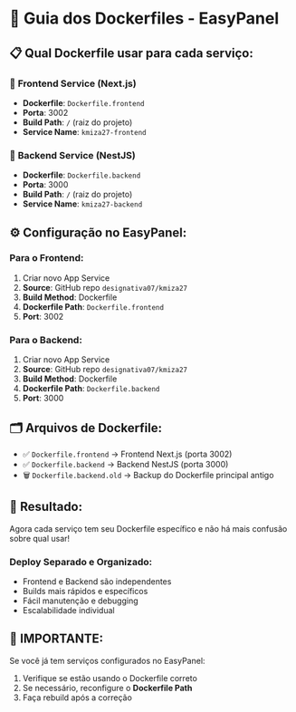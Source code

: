 # 🐳 Guia dos Dockerfiles - EasyPanel

## 📋 **Qual Dockerfile usar para cada serviço:**

### 🎨 **Frontend Service (Next.js)**
- **Dockerfile**: `Dockerfile.frontend`
- **Porta**: 3002
- **Build Path**: `/` (raiz do projeto)
- **Service Name**: `kmiza27-frontend`

### 🚀 **Backend Service (NestJS)**
- **Dockerfile**: `Dockerfile.backend`
- **Porta**: 3000
- **Build Path**: `/` (raiz do projeto)
- **Service Name**: `kmiza27-backend`

## ⚙️ **Configuração no EasyPanel:**

### **Para o Frontend:**
1. Criar novo App Service
2. **Source**: GitHub repo `designativa07/kmiza27`
3. **Build Method**: Dockerfile
4. **Dockerfile Path**: `Dockerfile.frontend`
5. **Port**: 3002

### **Para o Backend:**
1. Criar novo App Service
2. **Source**: GitHub repo `designativa07/kmiza27`
3. **Build Method**: Dockerfile
4. **Dockerfile Path**: `Dockerfile.backend`
5. **Port**: 3000

## 🗂️ **Arquivos de Dockerfile:**

- ✅ `Dockerfile.frontend` → Frontend Next.js (porta 3002)
- ✅ `Dockerfile.backend` → Backend NestJS (porta 3000)
- 🗑️ `Dockerfile.backend.old` → Backup do Dockerfile principal antigo

## 🎯 **Resultado:**

Agora cada serviço tem seu Dockerfile específico e não há mais confusão sobre qual usar!

### **Deploy Separado e Organizado:**
- Frontend e Backend são independentes
- Builds mais rápidos e específicos
- Fácil manutenção e debugging
- Escalabilidade individual

## 🚨 **IMPORTANTE:**

Se você já tem serviços configurados no EasyPanel:
1. Verifique se estão usando o Dockerfile correto
2. Se necessário, reconfigure o **Dockerfile Path**
3. Faça rebuild após a correção 